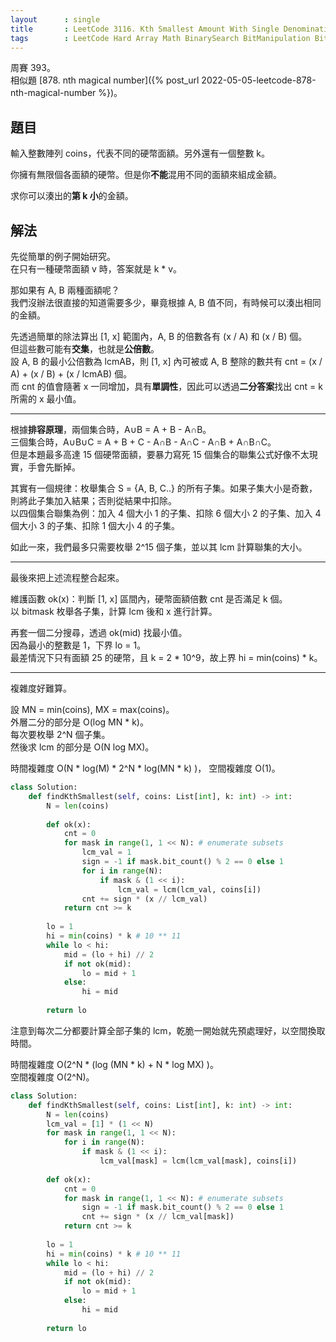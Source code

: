 ```yaml
---
layout      : single
title       : LeetCode 3116. Kth Smallest Amount With Single Denomination Combination
tags        : LeetCode Hard Array Math BinarySearch BitManipulation BitManipulation
---
```

周賽 393。  
相似題 [878. nth magical number]({% post_url 2022-05-05-leetcode-878-nth-magical-number %})。  

## 題目

輸入整數陣列 coins，代表不同的硬幣面額。另外還有一個整數 k。  

你擁有無限個各面額的硬幣。但是你**不能**混用不同的面額來組成金額。  

求你可以湊出的**第 k 小**的金額。  

## 解法

先從簡單的例子開始研究。  
在只有一種硬幣面額 v 時，答案就是 k \* v。  

那如果有 A, B 兩種面額呢？  
我們沒辦法很直接的知道需要多少，畢竟根據 A, B 值不同，有時候可以湊出相同的金額。  

先透過簡單的除法算出 [1, x] 範圍內，A, B 的倍數各有 (x / A) 和 (x / B) 個。  
但這些數可能有**交集**，也就是**公倍數**。  
設 A, B 的最小公倍數為 lcmAB，則 [1, x] 內可被或 A, B 整除的數共有 cnt = (x / A) + (x / B) + (x / lcmAB) 個。  
而 cnt 的值會隨著 x 一同增加，具有**單調性**，因此可以透過**二分答案**找出 cnt = k 所需的 x 最小值。  

---

根據**排容原理**，兩個集合時，A∪B = A + B - A∩B。  
三個集合時，A∪B∪C = A + B + C - A∩B - A∩C - A∩B + A∩B∩C。  
但是本題最多高達 15 個硬幣面額，要暴力寫死 15 個集合的聯集公式好像不太現實，手會先斷掉。  

其實有一個規律：枚舉集合 S = {A, B, C..} 的所有子集。如果子集大小是奇數，則將此子集加入結果；否則從結果中扣除。  
以四個集合聯集為例：加入 4 個大小 1 的子集、扣除 6 個大小 2 的子集、加入 4 個大小 3 的子集、扣除 1 個大小 4 的子集。  

如此一來，我們最多只需要枚舉 2^15 個子集，並以其 lcm 計算聯集的大小。  

---

最後來把上述流程整合起來。  

維護函數 ok(x)：判斷 [1, x] 區間內，硬幣面額倍數 cnt 是否滿足 k 個。  
以 bitmask 枚舉各子集，計算 lcm 後和 x 進行計算。  

再套一個二分搜尋，透過 ok(mid) 找最小值。  
因為最小的整數是 1，下界 lo = 1。  
最差情況下只有面額 25 的硬幣，且 k = 2 \* 10^9，故上界 hi = min(coins) \* k。  

---

複雜度好難算。  

設 MN = min(coins), MX = max(coins)。  
外層二分的部分是 O(log MN \* k)。  
每次要枚舉 2^N 個子集。  
然後求 lcm 的部分是 O(N log MX)。  

時間複雜度 O(N \* log(M) \* 2^N \* log(MN \* k) )，
空間複雜度 O(1)。  

```python
class Solution:
    def findKthSmallest(self, coins: List[int], k: int) -> int:
        N = len(coins)
        
        def ok(x):
            cnt = 0
            for mask in range(1, 1 << N): # enumerate subsets
                lcm_val = 1
                sign = -1 if mask.bit_count() % 2 == 0 else 1
                for i in range(N):
                    if mask & (1 << i):
                        lcm_val = lcm(lcm_val, coins[i])
                cnt += sign * (x // lcm_val)
            return cnt >= k
        
        lo = 1
        hi = min(coins) * k # 10 ** 11
        while lo < hi:
            mid = (lo + hi) // 2
            if not ok(mid):
                lo = mid + 1
            else:
                hi = mid
                
        return lo
```

注意到每次二分都要計算全部子集的 lcm，乾脆一開始就先預處理好，以空間換取時間。  

時間複雜度 O(2^N \* (log (MN \* k) +  N \* log MX) )。  
空間複雜度 O(2^N)。  

```python
class Solution:
    def findKthSmallest(self, coins: List[int], k: int) -> int:
        N = len(coins)
        lcm_val = [1] * (1 << N)
        for mask in range(1, 1 << N):
            for i in range(N):
                if mask & (1 << i):
                    lcm_val[mask] = lcm(lcm_val[mask], coins[i])
        
        def ok(x):
            cnt = 0
            for mask in range(1, 1 << N): # enumerate subsets
                sign = -1 if mask.bit_count() % 2 == 0 else 1
                cnt += sign * (x // lcm_val[mask])
            return cnt >= k
        
        lo = 1
        hi = min(coins) * k # 10 ** 11
        while lo < hi:
            mid = (lo + hi) // 2
            if not ok(mid):
                lo = mid + 1
            else:
                hi = mid
                
        return lo
```
